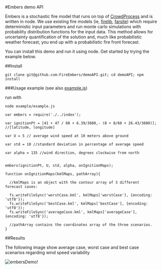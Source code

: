 #Embers demo API 

Embers is a stochastic fire model that runs on top of [CrowdProcess](http://crowdprocess.com) and is written in node.
We use existing fire models (ie, [firelib](http://www.frames.gov/rcs/0/935.html), [farsite](https://collab.firelab.org/software/projects/farsite/repository/revisions/72/show/branches/api/c++)) which require deterministic input parameters and run monte carlo simulations with probability distribution functions for the input data. This method allows for uncertainty quantification of the solution and, much like probabilistic weather forecast, you end up with a probabilistic fire front forecast.


You can install this demo and run it using node. Get started by trying the example below.

##Install


```
git clone git@github.com:FireEmbers/demoAPI.git; cd demoAPI; npm install
```

###Usage example (see also [example.js](https://github.com/FireEmbers/demoAPI/blob/master/example/example.js))

run with 

`node example/example.js`

```
var embers = require('./../index');

var ignitionPt = [41 + 47 / 60 + 6.39/3600,- (8 + 8/60 + 26.43/3600)]; //[latitude, longitude]

var U = 5 // average wind speed at 10 meters above ground

var std = 10 //standard deviation in percentage of average speed

var alpha = 135 //wind direction, degrees clockwise from north


embers(ignitionPt, U, std, alpha, onIgnitionMaps);

function onIgnitionMaps(kmlMaps, pathArray){

  //kmlMaps is an object with the contour array of 3 different forecast cases:

  fs.writeFileSync('worstCase.kml', kmlMaps['worstCase'], {encoding: 'utf8'});
  fs.writeFileSync('bestCase.kml', kmlMaps['bestCase'], {encoding: 'utf8'});
  fs.writeFileSync('averageCase.kml', kmlMaps['averageCase'], {encoding: 'utf8'});

  //pathArray contains the coordinates array of the three scenarios.
}

```

##Results

The following image show average case, worst case and best case scenarios regarding wind speed variability

![embersDemo!](https://raw.github.com/FireEmbers/demoAPI/master/example/embersDemo.png)

